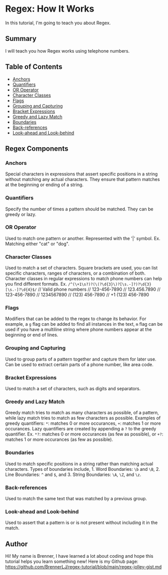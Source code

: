 # Regex: How It Works

In this tutorial, I'm going to teach you about Regex.

## Summary

I will teach you how Regex works using telephone numbers.

## Table of Contents

- [Anchors](#anchors)
- [Quantifiers](#quantifiers)
- [OR Operator](#or-operator)
- [Character Classes](#character-classes)
- [Flags](#flags)
- [Grouping and Capturing](#grouping-and-capturing)
- [Bracket Expressions](#bracket-expressions)
- [Greedy and Lazy Match](#greedy-and-lazy-match)
- [Boundaries](#boundaries)
- [Back-references](#back-references)
- [Look-ahead and Look-behind](#look-ahead-and-look-behind)

## Regex Components

### Anchors

Special characters in expressions that assert specific positions in a string without matching any actual characters. They ensure that pattern matches at the beginning or ending of a string.

### Quantifiers

Specify the number of times a pattern should be matched. They can be greedy or lazy.

### OR Operator

Used to match one pattern or another. Represented with the '|' symbol. Ex. Matching either "cat" or "dog". 

### Character Classes

Used to match a set of characters. Square brackets are used, you can list specific characters, ranges of characters, or a combination of both. Character classes in regular expressions to match phone numbers can help you find different formats. Ex. `/^(\+1\s?)?(\(?\d{3}\)?[\s.-]?)?\d{3}[\s.-]?\d{4}$/`
// Valid phone numbers
// 123-456-7890
// 123.456.7890
// 123-456-7890
// 1234567890
// (123) 456-7890
// +1 (123) 456-7890

### Flags

Modifiers that can be added to the regex to change its behavior. For example, a `g` flag can be added to find all instances in the text, `m` flag can be used if you have a multiline string where phone numbers appear at the beginning or end of lines.

### Grouping and Capturing

Used to group parts of a pattern together and capture them for later use. Can be used to extract certain parts of a phone number, like area code.

### Bracket Expressions

Used to match a set of characters, such as digits and separators. 

### Greedy and Lazy Match

Greedy match tries to match as many characters as possible, of a pattern, while lazy match tries to match as few characters as possible. Examples of greedy quantifiers: `*`: matches 0 or more occurances, `+`: matches 1 or more occurances. Lazy quantifiers are created by appending a `?` to the greedy  quantifier. Ex. `*?`: matches 0 or more occurances (as few as possible), or `+?`: matches 1 or more occurances (as few as possible).

### Boundaries

Used to match specific positions in a string rather than matching actual characters. Types of boundaries include, 1. Word Boundaries: `\b` and `\B`, 2. Line Boundaries: `^` and `$`, and 3. String Boundaries: `\A`, `\Z`, and `\z`.

### Back-references

Used to match the same text that was matched by a previous group.

### Look-ahead and Look-behind

Used to assert that a pattern is or is not present without including it in the match.

## Author

Hi! My name is Brenner, I have learned a lot about coding and hope this tutorial helps you learn something new! Here is my Github page: https://github.com/BrennerLJ/regex-tutorial/blob/main/regex-jolley-gist.md
